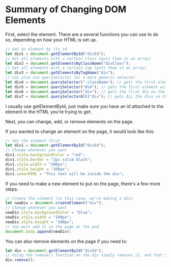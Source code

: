 # Summary of Changing DOM Elements

First, select the element. There are a several functions you can use to do so, depending on how your HTML is set up.

```js
// Get an element by its id
let div1 = document.getElementById("divId");
// Get all elements with a certain class (puts them in an array)
let div2 = document.getElementsByClassName("divClass");
// Get all elements with a certain tag (puts them in an array)
let div3 = document.getElementsByTagName("div");
// Can also use querySelector for a more generic selector
let div4 = document.querySelector(".className"); // gets the first element with this class
let div5 = document.querySelector("#id"); // gets the first element with this id
let div6 = document.querySelector("div"); // gets the first div on the page
let div7 = document.querySelectorAll("div"); // gets ALL the divs on the page and puts them in an array
```

I usually use getElementById, just make sure you have an id attached to the element in the HTML you're trying to get.

Next, you can change, add, or remove elements on the page.

If you wanted to change an element on the page, it would look like this:

```js
// Get the element first
let div1 = document.getElementById("divId");
// Change whatever you want
div1.style.backgroundColor = "red";
div1.style.border = "2px solid black";
div1.style.width = "200px";
div1.style.height = "200px";
div1.innerHTML = "This text will be inside the div";
```

If you need to make a new element to put on the page, there's a few more steps:

```js
// Create the element (in this case, we're making a div)
let newDiv = document.createElement("div");
// Change whatever you want
newDiv.style.backgroundColor = "blue";
newDiv.style.width = "100px";
newDiv.style.height = "100px";
// You must add it to the page at the end
document.body.append(newDiv);
```

You can also remove elements on the page if you need to:

```js
let div = document.getElementById("divId");
// Using the remove() function on the div simply removes it, and that's all you need to do.
div.remove();
```